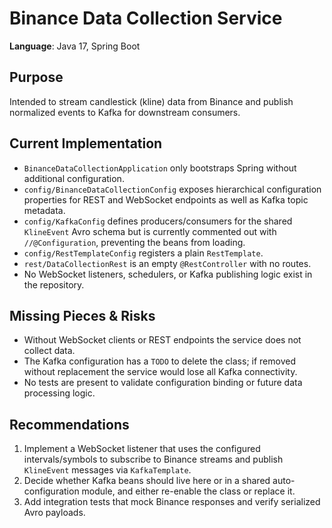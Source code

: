 # Binance Data Collection Service

**Language**: Java 17, Spring Boot

## Purpose
Intended to stream candlestick (kline) data from Binance and publish normalized events to Kafka for downstream consumers.

## Current Implementation
- `BinanceDataCollectionApplication` only bootstraps Spring without additional configuration.
- `config/BinanceDataCollectionConfig` exposes hierarchical configuration properties for REST and WebSocket endpoints as well as Kafka topic metadata.
- `config/KafkaConfig` defines producers/consumers for the shared `KlineEvent` Avro schema but is currently commented out with `//@Configuration`, preventing the beans from loading.
- `config/RestTemplateConfig` registers a plain `RestTemplate`.
- `rest/DataCollectionRest` is an empty `@RestController` with no routes.
- No WebSocket listeners, schedulers, or Kafka publishing logic exist in the repository.

## Missing Pieces & Risks
- Without WebSocket clients or REST endpoints the service does not collect data.
- The Kafka configuration has a `TODO` to delete the class; if removed without replacement the service would lose all Kafka connectivity.
- No tests are present to validate configuration binding or future data processing logic.

## Recommendations
1. Implement a WebSocket listener that uses the configured intervals/symbols to subscribe to Binance streams and publish `KlineEvent` messages via `KafkaTemplate`.
2. Decide whether Kafka beans should live here or in a shared auto-configuration module, and either re-enable the class or replace it.
3. Add integration tests that mock Binance responses and verify serialized Avro payloads.

